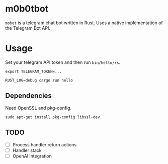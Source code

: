 # m0b0tbot

`mobot` is a telegram chat bot written in Rust. Uses a native implementation of the
Telegram Bot API.

# Usage

Set your telegram API token and then run `bin/hello/rs`.

```
export TELEGRAM_TOKEN=...

RUST_LOG=debug cargo run hello
```

## Dependencies

Need OpenSSL and pkg-config.

```
sudo apt-get install pkg-config libssl-dev
```

## TODO

-   [ ] Process handler return actions
-   [ ] Handler stack
-   [ ] OpenAI integration
